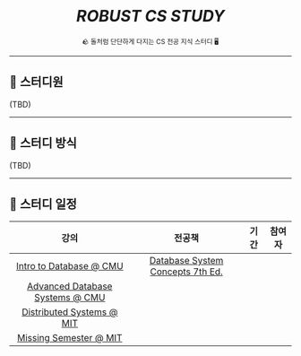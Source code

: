 <!-- PROJECT LOGO -->
<br />
<div align="center">
  <h1><i>ROBUST CS STUDY</i></h1>
  <small>🪨 돌처럼 단단하게 다지는 CS 전공 지식 스터디 🖥️</small>
</div>

---

## 👋 스터디원

(TBD)

---

## 🔎 스터디 방식

(TBD)

---

## 📆 스터디 일정

|                                                    강의                                                     |                            전공책                            | 기간 | 참여자 |
| :---------------------------------------------------------------------------------------------------------: | :----------------------------------------------------------: | :--: | :----: |
|     [Intro to Database @ CMU](https://www.youtube.com/playlist?list=PLSE8ODhjZXjaKScG3l0nuOiDTTqpfnWFf)     | [Database System Concepts 7th Ed.](https://www.db-book.com/) |      |        |
| [Advanced Database Systems @ CMU](https://www.youtube.com/playlist?list=PLSE8ODhjZXjYzlLMbX3cR0sxWnRM7CLFn) |                                                              |      |        |
|    [Distributed Systems @ MIT](https://www.youtube.com/playlist?list=PLrw6a1wE39_tb2fErI4-WkMbsvGQk9_UB)    |                                                              |      |        |
|     [Missing Semester @ MIT](https://www.youtube.com/playlist?list=PLyzOVJj3bHQuloKGG59rS43e29ro7I57J)      |                                                              |      |        |
